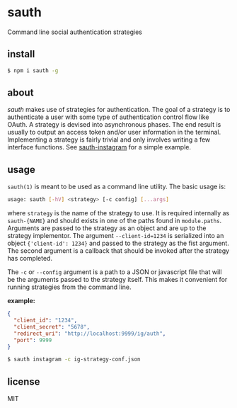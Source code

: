 sauth
=====

Command line social authentication strategies

## install

```sh
$ npm i sauth -g
```

## about

*sauth* makes use of strategies for authentication. The goal of a
strategy is to authenticate a user with some type of authentication
control flow like OAuth. A strategy is devised into asynchronous phases.
The end result is usually to output an access token and/or user
information in the terminal. Implementing a strategy is fairly trivial
and only involves writing a few interface functions. See
[sauth-instagram](https://github.com/jwerle/sauth-instagram) for a
simple example.

## usage

`sauth(1)` is meant to be used as a command line utility. The basic
usage is:

```sh
usage: sauth [-hV] <strategy> [-c config] [...args]
```

where `strategy` is the name of the strategy to use. It is required
internally as `sauth-{NAME}` and should exists in one of the paths found
in `module.paths`. Arguments are passed to the strategy as an object and
are up to the strategy implementor. The argument `--client-id=1234` is
serialized into an object `{'client-id': 1234}` and passed to the
strategy as the fist argument. The second argument is a callback that
should be invoked after the strategy has completed.

The `-c` or `--config` argument is a path to a JSON or javascript file
that will be the arguments passed to the strategy itself. This makes it
convenient for running strategies from the command line.

**example:**

```json
{
  "client_id": "1234",
  "client_secret": "5678",
  "redirect_uri": "http://localhost:9999/ig/auth",
  "port": 9999
}
```

```sh
$ sauth instagram -c ig-strategy-conf.json
```

## license

MIT

